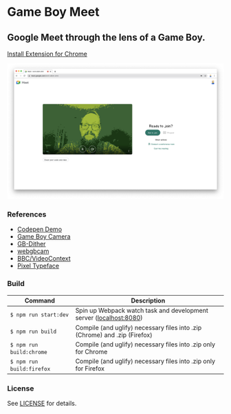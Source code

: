 Game Boy Meet
==============

## Google Meet through the lens of a Game Boy.

[Install Extension for Chrome](https://chrome.google.com/webstore/detail/game-boy-meet-meets/geblndbhoeempcodbadbjmjfencilfko)

![Screenshot of Game Boy Meet](./assets/game-boy-meet_screenshot-00.png)

### References

- [Codepen Demo](https://codepen.io/frederickk/pen/PoGgvay)
- [Game Boy Camera](https://www.shadertoy.com/view/ttsSzr)
- [GB-Dither](https://www.shadertoy.com/view/3lKcR3)
- [webgbcam](https://github.com/Lana-chan/webgbcam)
- [BBC/VideoContext](https://github.com/bbc/VideoContext)
- [Pixel Typeface](https://fontstruct.com/fontstructions/show/1880352/crystal-pokefk-v4-1)


### Build

| Command | Description |
|-|-|
| `$ npm run start:dev` | Spin up Webpack watch task and development server ([localhost:8080](http://localhost:8080)) |
| `$ npm run build` | Compile (and uglify) necessary files into .zip (Chrome) and .zip (Firefox) |
| `$ npm run build:chrome` | Compile (and uglify) necessary files into .zip only for Chrome |
| `$ npm run build:firefox` | Compile (and uglify) necessary files into .zip only for Firefox |


### License

See [LICENSE](./LICENSE) for details.
